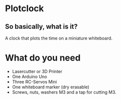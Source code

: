 # Plotclock

## So basically, what is it? 
A clock that plots the time on a miniature whiteboard.

# What do you need
- Lasercutter or 3D Printer
- One Arduino Uno
- Three RC-Servos Mini
- One whiteboard marker (dry erasable)
- Screws, nuts, washers M3 and a tap for cutting M3.


